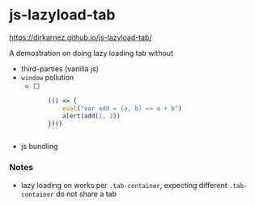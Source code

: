js-lazyload-tab
===============
https://dirkarnez.github.io/js-lazyload-tab/

A demostration on doing lazy loading tab without
- third-parties (vanilla js)
- `window` pollution
  - [ ] ```js
        (() => {
            eval("var add = (a, b) => a + b")
            alert(add(1, 2))
        })()
        ```
- js bundling

### Notes
- lazy loading on works per `.tab-container`, expecting different `.tab-container` do not share a tab
